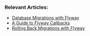 ### Relevant Articles:
- [Database Migrations with Flyway](http://www.baeldung.com/database-migrations-with-flyway)
- [A Guide to Flyway Callbacks](http://www.baeldung.com/flyway-callbacks)
- [Rolling Back Migrations with Flyway](https://www.baeldung.com/flyway-roll-back)
